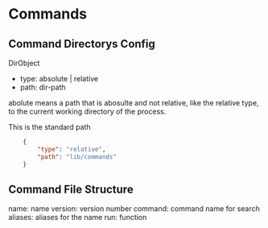 # Commands

## Command Directorys Config

DirObject

- type: absolute | relative
- path: dir-path

abolute means a path that is abosulte and not relative, like the relative type, to the current working directory of the process.

This is the standard path

```json
    {
        "type": "relative",
        "path": "lib/commands"
    }
```

## Command File Structure

name: name
version: version number
command: command name for search
aliases: aliases for the name
run: function
